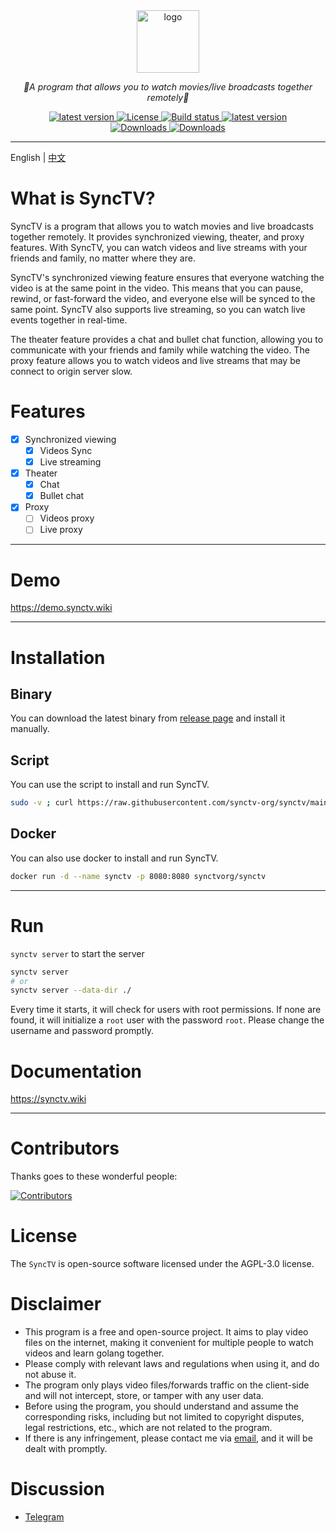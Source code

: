 <div align="center">
  <a href="https://github.com/synctv-org/docs"><img height="100px" alt="logo" src="https://cdn.jsdelivr.net/gh/synctv-org/docs@main/logo/logo.png"/></a>
  <p><em>👫A program that allows you to watch movies/live broadcasts together remotely🍿</em></p>
    <div>
        <a href="https://goreportcard.com/report/github.com/synctv-org/synctv">
            <img src="https://goreportcard.com/badge/github.com/synctv-org/synctv" alt="latest version" />
        </a>
        <a href="https://github.com/synctv-org/synctv/blob/main/LICENSE">
            <img src="https://img.shields.io/github/license/synctv-org/synctv" alt="License" />
        </a>
        <a href="https://github.com/synctv-org/synctv/actions?query=workflow%3Abuild">
            <img src="https://img.shields.io/github/actions/workflow/status/synctv-org/synctv/build.yml?branch=main" alt="Build status" />
        </a>
        <a href="https://github.com/synctv-org/synctv/releases">
            <img src="https://img.shields.io/github/release/synctv-org/synctv" alt="latest version" />
        </a>
    </div>
    <div>
        <a href="https://github.com/synctv-org/synctv/releases">
            <img src="https://img.shields.io/github/downloads/synctv-org/synctv/total?color=%239F7AEA&logo=github" alt="Downloads" />
        </a>
        <a href="https://hub.docker.com/r/synctvorg/synctv">
            <img src="https://img.shields.io/docker/pulls/synctvorg/synctv?color=%2348BB78&logo=docker&label=pulls" alt="Downloads" />
        </a>
    </div>
</div>

---

English | [中文](./README-CN.md)

# What is SyncTV?
SyncTV is a program that allows you to watch movies and live broadcasts together remotely. It provides synchronized viewing, theater, and proxy features. With SyncTV, you can watch videos and live streams with your friends and family, no matter where they are.

SyncTV's synchronized viewing feature ensures that everyone watching the video is at the same point in the video. This means that you can pause, rewind, or fast-forward the video, and everyone else will be synced to the same point. SyncTV also supports live streaming, so you can watch live events together in real-time.

The theater feature provides a chat and bullet chat function, allowing you to communicate with your friends and family while watching the video. The proxy feature allows you to watch videos and live streams that may be connect to origin server slow.

# Features
- [x] Synchronized viewing
  - [x] Videos Sync
  - [x] Live streaming
- [x] Theater
  - [x] Chat
  - [x] Bullet chat
- [x] Proxy
  - [ ] Videos proxy
  - [ ] Live proxy

---

# Demo
https://demo.synctv.wiki

---

# Installation
## Binary
You can download the latest binary from [release page](https://github.com/synctv-org/synctv/releases) and install it manually.

## Script
You can use the script to install and run SyncTV.

```bash
sudo -v ; curl https://raw.githubusercontent.com/synctv-org/synctv/main/install.sh | sudo bash -s -- -v latest
```

## Docker
You can also use docker to install and run SyncTV.

```bash
docker run -d --name synctv -p 8080:8080 synctvorg/synctv
```

---

# Run
`synctv server` to start the server

```bash
synctv server
# or
synctv server --data-dir ./
```

Every time it starts, it will check for users with root permissions. If none are found, it will initialize a `root` user with the password `root`. Please change the username and password promptly.

# Documentation
https://synctv.wiki

---

# Contributors
Thanks goes to these wonderful people:

[![Contributors](https://contrib.nn.ci/api?repo=synctv-org/synctv&repo=synctv-org/synctv-web&repo=synctv-org/docs)](https://github.com/synctv-org/synctv/graphs/contributors)

# License
The `SyncTV` is open-source software licensed under the AGPL-3.0 license.

# Disclaimer
- This program is a free and open-source project. It aims to play video files on the internet, making it convenient for multiple people to watch videos and learn golang together.
- Please comply with relevant laws and regulations when using it, and do not abuse it.
- The program only plays video files/forwards traffic on the client-side and will not intercept, store, or tamper with any user data.
- Before using the program, you should understand and assume the corresponding risks, including but not limited to copyright disputes, legal restrictions, etc., which are not related to the program.
- If there is any infringement, please contact me via [email](mailto:pyh1670605849@gmail.com), and it will be dealt with promptly.

# Discussion
- [Telegram](https://t.me/synctv)